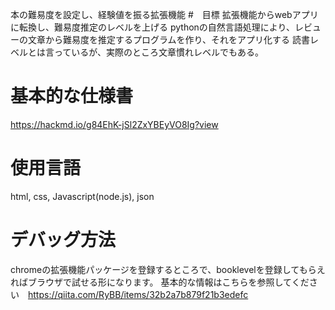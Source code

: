 本の難易度を設定し、経験値を振る拡張機能
#　目標
拡張機能からwebアプリに転換し、難易度推定のレベルを上げる
pythonの自然言語処理により、レビューの文章から難易度を推定するプログラムを作り、それをアプリ化する
読書レベルとは言っているが、実際のところ文章慣れレベルでもある。
# 基本的な仕様書
https://hackmd.io/g84EhK-jSl2ZxYBEyVO8Ig?view
# 使用言語
html, css, Javascript(node.js), json
# デバッグ方法
chromeの拡張機能パッケージを登録するところで、booklevelを登録してもらえればブラウザで試せる形になります。
基本的な情報はこちらを参照してください　https://qiita.com/RyBB/items/32b2a7b879f21b3edefc

